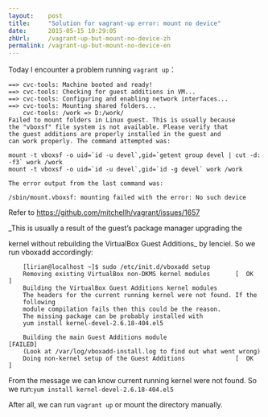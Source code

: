 ```yaml
---
layout:    post
title:     "Solution for vagrant-up error: mount no device"
date:      2015-05-15 10:29:05
zhUrl:     /vagrant-up-but-mount-no-device-zh
permalink: /vagrant-up-but-mount-no-device-en
---
```


Today I encounter a problem running ```vagrant up```：

<!--MORE-->

```
==> cvc-tools: Machine booted and ready!
==> cvc-tools: Checking for guest additions in VM...
==> cvc-tools: Configuring and enabling network interfaces...
==> cvc-tools: Mounting shared folders...
    cvc-tools: /work => D:/work/
Failed to mount folders in Linux guest. This is usually because
the "vboxsf" file system is not available. Please verify that
the guest additions are properly installed in the guest and
can work properly. The command attempted was:

mount -t vboxsf -o uid=`id -u devel`,gid=`getent group devel | cut -d:
-f3` work /work
mount -t vboxsf -o uid=`id -u devel`,gid=`id -g devel` work /work

The error output from the last command was:

/sbin/mount.vboxsf: mounting failed with the error: No such device
```

Refer to https://github.com/mitchellh/vagrant/issues/1657 

_This is usually a result of the guest’s package manager upgrading the

kernel without rebuilding the VirtualBox Guest Additions_ by lenciel. So
we run vboxadd accordingly:

```
    [lirian@localhost ~]$ sudo /etc/init.d/vboxadd setup
    Removing existing VirtualBox non-DKMS kernel modules       [  OK  ]
    Building the VirtualBox Guest Additions kernel modules
    The headers for the current running kernel were not found. If the
    following
    module compilation fails then this could be the reason.
    The missing package can be probably installed with
    yum install kernel-devel-2.6.18-404.el5

    Building the main Guest Additions module                   [FAILED]
    (Look at /var/log/vboxadd-install.log to find out what went wrong)
    Doing non-kernel setup of the Guest Additions              [  OK  ]
```

From the message we can know current running kernel were not found. So
we run:```yum install kernel-devel-2.6.18-404.el5```

After all, we can run ```vagrant up``` or mount the directory manually.
